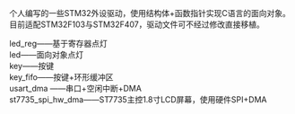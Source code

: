 个人编写的一些STM32外设驱动，使用结构体+函数指针实现C语言的面向对象。  
目前适配STM32F103与STM32F407，驱动文件可不经过修改直接移植。  
  
led_reg——基于寄存器点灯  
led——面向对象点灯  
key——按键  
key_fifo——按键+环形缓冲区  
usart_dma	——串口+空闲中断+DMA  
st7735_spi_hw_dma——ST7735主控1.8寸LCD屏幕，使用硬件SPI+DMA  

